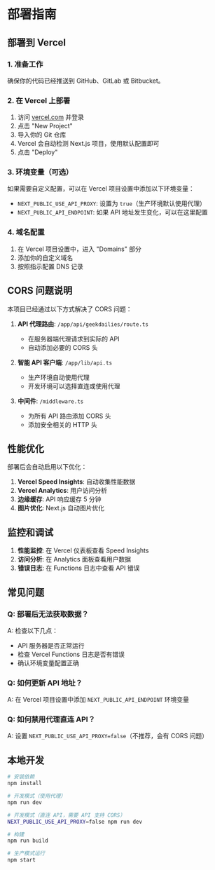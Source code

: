 # 部署指南

## 部署到 Vercel

### 1. 准备工作

确保你的代码已经推送到 GitHub、GitLab 或 Bitbucket。

### 2. 在 Vercel 上部署

1. 访问 [vercel.com](https://vercel.com) 并登录
2. 点击 "New Project"
3. 导入你的 Git 仓库
4. Vercel 会自动检测 Next.js 项目，使用默认配置即可
5. 点击 "Deploy"

### 3. 环境变量（可选）

如果需要自定义配置，可以在 Vercel 项目设置中添加以下环境变量：

- `NEXT_PUBLIC_USE_API_PROXY`: 设置为 `true`（生产环境默认使用代理）
- `NEXT_PUBLIC_API_ENDPOINT`: 如果 API 地址发生变化，可以在这里配置

### 4. 域名配置

1. 在 Vercel 项目设置中，进入 "Domains" 部分
2. 添加你的自定义域名
3. 按照指示配置 DNS 记录

## CORS 问题说明

本项目已经通过以下方式解决了 CORS 问题：

1. **API 代理路由**: `/app/api/geekdailies/route.ts` 
   - 在服务器端代理请求到实际的 API
   - 自动添加必要的 CORS 头

2. **智能 API 客户端**: `/app/lib/api.ts`
   - 生产环境自动使用代理
   - 开发环境可以选择直连或使用代理

3. **中间件**: `/middleware.ts`
   - 为所有 API 路由添加 CORS 头
   - 添加安全相关的 HTTP 头

## 性能优化

部署后会自动启用以下优化：

1. **Vercel Speed Insights**: 自动收集性能数据
2. **Vercel Analytics**: 用户访问分析
3. **边缘缓存**: API 响应缓存 5 分钟
4. **图片优化**: Next.js 自动图片优化

## 监控和调试

1. **性能监控**: 在 Vercel 仪表板查看 Speed Insights
2. **访问分析**: 在 Analytics 面板查看用户数据
3. **错误日志**: 在 Functions 日志中查看 API 错误

## 常见问题

### Q: 部署后无法获取数据？
A: 检查以下几点：
- API 服务器是否正常运行
- 检查 Vercel Functions 日志是否有错误
- 确认环境变量配置正确

### Q: 如何更新 API 地址？
A: 在 Vercel 项目设置中添加 `NEXT_PUBLIC_API_ENDPOINT` 环境变量

### Q: 如何禁用代理直连 API？
A: 设置 `NEXT_PUBLIC_USE_API_PROXY=false`（不推荐，会有 CORS 问题）

## 本地开发

```bash
# 安装依赖
npm install

# 开发模式（使用代理）
npm run dev

# 开发模式（直连 API，需要 API 支持 CORS）
NEXT_PUBLIC_USE_API_PROXY=false npm run dev

# 构建
npm run build

# 生产模式运行
npm start
```